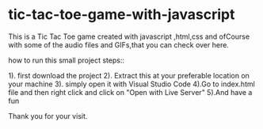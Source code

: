 # tic-tac-toe-game-with-javascript
This is a Tic Tac Toe game created with javascript ,html,css and ofCourse with some of the audio files and GIFs,that you can check over here.


how to run this small project
 steps::
 
 1). first download the project
 2). Extract this at your preferable location on your machine
 3). simply open it with Visual Studio Code
 4).Go to index.html file and then right click and click on  "Open with Live Server"
 5).And have a fun 
 
 Thank you for your visit.

